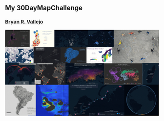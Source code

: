 ## My 30DayMapChallenge
### [Bryan R. Vallejo](https://www.linkedin.com/in/bryanrvallejo/)

![collage](collage/30daysmapchallenge.gif)
